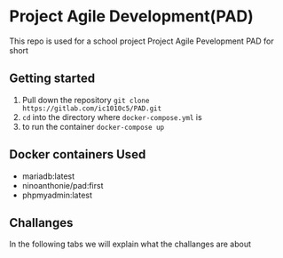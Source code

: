 # Project Agile Development(PAD)

This repo is used for a school project Project Agile Pevelopment PAD for short

## Getting started

1. Pull down the repository `git clone https://gitlab.com/ic1010c5/PAD.git`
2. `cd` into the directory where `docker-compose.yml` is
3. to run the container `docker-compose up`

## Docker containers Used

- mariadb:latest
- ninoanthonie/pad:first
- phpmyadmin:latest

## Challanges

In the following tabs we will explain what the challanges are about